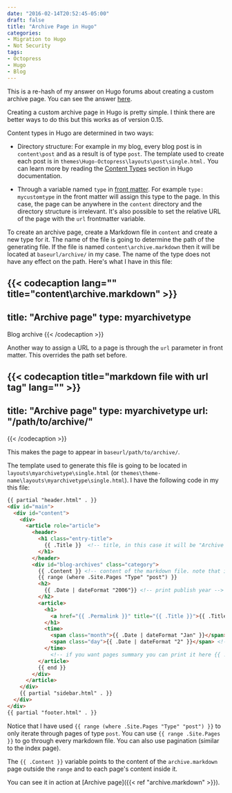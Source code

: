 ```yaml
---
date: "2016-02-14T20:52:45-05:00"
draft: false
title: "Archive Page in Hugo"
categories:
- Migration to Hugo
- Not Security
tags:
- Octopress
- Hugo
- Blog
---
```


This is a re-hash of my answer on Hugo forums about creating a custom archive page. You can see the answer [here](https://discuss.gohugo.io/t/blog-archives-page/2577/16).

Creating a custom archive page in Hugo is pretty simple. I think there are better ways to do this but this works as of version 0.15.

<!--more-->
Content types in Hugo are determined in two ways:

* Directory structure: For example in my blog, every blog post is in `content\post` and as a result is of type `post`. The template used to create each post is in `themes\Hugo-Octopress\layouts\post\single.html.` You can learn more by reading the [Content Types](https://gohugo.io/content/types/) section in Hugo documentation.

* Through a variable named `type` in [front matter](https://gohugo.io/content/front-matter). For example `type: mycustomtype` in the front matter will assign this type to the page. In this case, the page can be anywhere in the `content` directory and the directory structure is irrelevant. It's also possible to set the relative URL of the page with the `url` frontmatter variable.

To create an archive page, create a Markdown file in `content` and create a new type for it. The name of the file is going to determine the path of the generating file. If the file is named `content\archive.markdown` then it will be located at `baseurl/archive/` in my case. The name of the type does not have any effect on the path. Here's what I have in this file:

{{< codecaption lang="" title="content\archive.markdown" >}}
---
title: "Archive page"
type: myarchivetype
---
Blog archive
{{< /codecaption >}}

Another way to assign a URL to a page is through the `url` parameter in front matter. This overrides the path set before.

{{< codecaption title="markdown file with url tag" lang=""  >}}
---
title: "Archive page"
type: myarchivetype
url: "/path/to/archive/"
---
{{< /codecaption >}}

This makes the page to appear in `baseurl/path/to/archive/`.

The template used to generate this file is going to be located in `layouts\myarchivetype\single.html` (or `themes\theme-name\layouts\myarchivetype\single.html`). I have the following code in my this file:

``` html
{{ partial "header.html" . }}
<div id="main">
  <div id="content">
    <div>
      <article role="article">
        <header>
          <h1 class="entry-title">
            {{ .Title }}  <!-- title, in this case it will be "Archive page" -->
          </h1>
        </header>
        <div id="blog-archives" class="category">
          {{ .Content }} <!-- content of the markdown file. note that inside the range .Content will point to each page's content -->
          {{ range (where .Site.Pages "Type" "post") }}
          <h2>
            {{ .Date | dateFormat "2006"}} <!-- print publish year -->
          </h2>
          <article>
            <h1>
              <a href="{{ .Permalink }}" title="{{ .Title }}">{{ .Title }}</a>
            </h1>
            <time>
              <span class="month">{{ .Date | dateFormat "Jan" }}</span> <!-- print publish month -->
              <span class="day">{{ .Date | dateFormat "2" }}</span> <!-- print publish day -->
            </time>
              <!-- if you want pages summary you can print it here {{ .Summary }} -->
          </article>
          {{ end }}
        </div>
      </article>
    </div>
    {{ partial "sidebar.html" . }}
  </div>
</div>
{{ partial "footer.html" . }}
```

Notice that I have used `{{ range (where .Site.Pages "Type" "post") }}` to only iterate through pages of type `post`. You can use `{{ range .Site.Pages }}` to go through every markdown file. You can also use pagination (similar to the index page).

The `{{ .Content }}` variable points to the content of the `archive.markdown` page outside the `range` and to each page's content inside it.

You can see it in action at [Archive page]({{< ref "archive.markdown" >}}).
